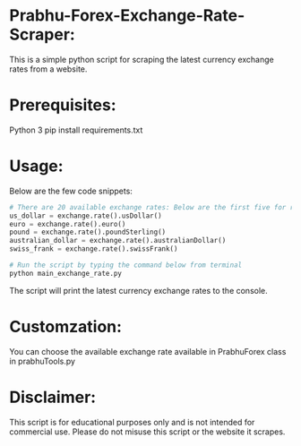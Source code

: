 # Prabhu-Forex-Exchange-Rate-Scraper:
This is a simple python script for scraping the latest currency exchange rates from a website.

# Prerequisites:
Python 3
pip install requirements.txt

# Usage:
Below are the few code snippets:
```python
# There are 20 available exchange rates: Below are the first five for references:
us_dollar = exchange.rate().usDollar()
euro = exchange.rate().euro()
pound = exchange.rate().poundSterling()
australian_dollar = exchange.rate().australianDollar()
swiss_frank = exchange.rate().swissFrank()

# Run the script by typing the command below from terminal
python main_exchange_rate.py
```
The script will print the latest currency exchange rates to the console.

# Customzation:
You can choose the available exchange rate available in PrabhuForex class in prabhuTools.py

# Disclaimer:
This script is for educational purposes only and is not intended for commercial use. Please do not misuse this script or the website it scrapes.
